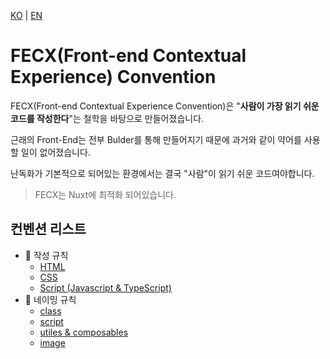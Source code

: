 [KO](./README_ko.md) | [EN](./README.md)

# FECX(Front-end Contextual Experience) Convention

FECX(Front-end Contextual Experience Convention)은 "**사람이 가장 읽기 쉬운 코드를 작성한다**"는 철학을 바탕으로 만들어졌습니다.

근래의 Front-End는 전부 Bulder를 통해 만들어지기 때문에 과거와 같이 약어를 사용할 일이 없어졌습니다.

난독화가 기본적으로 되어있는 환경에서는 결국 "사람"이 읽기 쉬운 코드여야합니다.

> FECX는 Nuxt에 최적화 되어있습니다.

## 컨벤션 리스트

-   📘 작성 규칙
    -   [HTML](./writing-rules/html_ko.md)
    -   [CSS](./writing-rules/css_ko.md)
    -   [Script (Javascript & TypeScript)](./writing-rules/script_ko.md)
-   📐 네이밍 규칙
    -   [class](./naming-rules/class_ko.md)
    -   [script](./naming-rules/script_ko.md)
    -   [utiles & composables](./naming-rules/utiles&composables_ko.md)
    -   [image](./naming-rules/image_ko.md)
